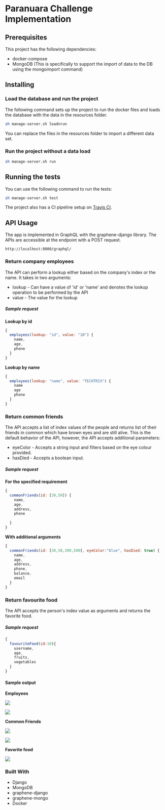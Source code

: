 # Paranuara Challenge Implementation

## Prerequisites

This project has the following dependencies:

- docker-compose
- MongoDB (This is specifically to support the import of data to the DB using the mongoimport command)

## Installing

### Load the database and run the project

The following command sets up the project to run the docker files and loads the database with the data in the resources folder.

```bash
sh manage-server.sh loadnrun
```

You can replace the files in the resources folder to import a different data set.

### Run the project without a data load

```bash
sh manage-server.sh run
```

## Running the tests

You can use the following command to run the tests:

```bash
sh manage-server.sh test
```

The project also has a CI pipeline setup on [Travis CI](https://travis-ci.org/rohitjose/paranuara-api).

## API Usage

The app is implemented in GraphQL with the graphene-django library. The APIs are accessible at the endpoint with a POST request.

```
http://localhost:8000/graphql/
```

### Return company employees

The API can perform a lookup either based on the company's index or the name. It takes in two arguments:

- lookup - Can have a value of 'id' or 'name' and denotes the lookup operation to be performed by the API
- value - The value for the lookup

##### Sample request

**Lookup by id**

```js
{
  employees(lookup: "id", value: "10") {
    name,
    age,
    phone
  }
}
```

**Lookup by name**

```js
{
  employees(lookup: "name", value: "TECHTRIX") {
    name
    age
    phone
  }
}
```



### Return common friends

The API accepts a list of index values of the people and returns list of their friends in common which have brown eyes and are still alive. This is the default behavior of the API, however, the API accepts additional parameters:

- eyeColor - Accepts a string input and filters based on the eye colour provided.
- hasDied - Accepts a boolean input.

##### Sample request

**For the specified requirement**

```js
{
  commonFriends(id: [30,50]) {
    name,
    age,
    address,
    phone
    
  }
}
```

**With additional arguments**

```js
{
  commonFriends(id: [30,50,300,500], eyeColor:"blue", hasDied: true) {
    name,
    age,
    address,
    phone,
    balance,
    email
  }
}
```



### Return favourite food

The API accepts the person's index value as arguments and returns the favorite food.

##### Sample request

```js
{
  favouriteFood(id:10){
    username,
    age,
    fruits,
    vegetables
  }
}
```



#### Sample output

**Employees**

![](images/employees_id.png)

![](images/employees_name.png)

**Common Friends**

![](images/common_friends.png)

![](images/common_friends_2.png)

**Favorite food**

![](images/favorite_food.png)



### Built With

- Django
- MongoDB
- graphene-django
- graphene-mongo
- Docker